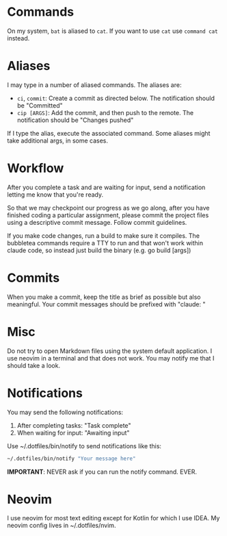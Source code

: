 # Commands

On my system, `bat` is aliased to `cat`. If you want to use `cat` use `command cat` instead.

# Aliases

I may type in a number of aliased commands. The aliases are:

- `ci`, `commit`: Create a commit as directed below. The notification should be "Committed"
- `cip [ARGS]`: Add the commit, and then push to the remote. The notification should be "Changes pushed"

If I type the alias, execute the associated command. Some aliases might take additional args, in some cases.

# Workflow

After you complete a task and are waiting for input, send a notification letting me know that you're ready.

So that we may checkpoint our progress as we go along, after you have finished coding a particular assignment, please commit the project files using a descriptive commit message. Follow commit guidelines.

If you make code changes, run a build to make sure it compiles. The bubbletea commands require a TTY to run and that won't work within claude code, so instead just build the binary (e.g. go build [args])

# Commits

When you make a commit, keep the title as brief as possible but also meaningful. Your commit messages should be prefixed with "claude: "

# Misc

Do not try to open Markdown files using the system default application. I use neovim in a terminal and that does not work. You may notify me that I should take a look.

# Notifications

You may send the following notifications:

1. After completing tasks: "Task complete"
2. When waiting for input: "Awaiting input"

Use ~/.dotfiles/bin/notify to send notifications like this:

```sh
~/.dotfiles/bin/notify "Your message here"
```

**IMPORTANT**: NEVER ask if you can run the notify command. EVER.

# Neovim

I use neovim for most text editing except for Kotlin for which I use IDEA.
My neovim config lives in ~/.dotfiles/nvim.
